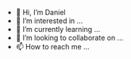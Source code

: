 - 👋 Hi, I’m Daniel
- 👀 I’m interested in ...
- 🌱 I’m currently learning ...
- 💞️ I’m looking to collaborate on ...
- 📫 How to reach me ...

<!---
8987U/8987U is a ✨ special ✨ repository because its `README.md` (this file) appears on your GitHub profile.
You can click the Preview link to take a look at your changes.
--->
